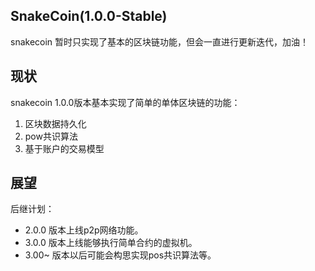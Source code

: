 ## SnakeCoin(1.0.0-Stable)

snakecoin 暂时只实现了基本的区块链功能，但会一直进行更新迭代，加油！

## 现状

snakecoin 1.0.0版本基本实现了简单的单体区块链的功能：

1. 区块数据持久化
2. pow共识算法
3. 基于账户的交易模型

## 展望

后继计划：

* 2.0.0 版本上线p2p网络功能。
* 3.0.0 版本上线能够执行简单合约的虚拟机。
* 3.00~ 版本以后可能会构思实现pos共识算法等。
